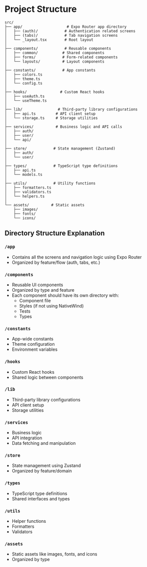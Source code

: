 # Project Structure

```
src/
├── app/                    # Expo Router app directory
│   ├── (auth)/            # Authentication related screens
│   ├── (tabs)/            # Tab navigation screens
│   └── _layout.tsx        # Root layout
│
├── components/            # Reusable components
│   ├── common/           # Shared components
│   ├── forms/            # Form-related components
│   └── layouts/          # Layout components
│
├── constants/            # App constants
│   ├── colors.ts
│   ├── theme.ts
│   └── config.ts
│
├── hooks/               # Custom React hooks
│   ├── useAuth.ts
│   └── useTheme.ts
│
├── lib/                # Third-party library configurations
│   ├── api.ts         # API client setup
│   └── storage.ts     # Storage utilities
│
├── services/          # Business logic and API calls
│   ├── auth/
│   ├── user/
│   └── api/
│
├── store/            # State management (Zustand)
│   ├── auth/
│   └── user/
│
├── types/            # TypeScript type definitions
│   ├── api.ts
│   └── models.ts
│
├── utils/            # Utility functions
│   ├── formatters.ts
│   ├── validators.ts
│   └── helpers.ts
│
└── assets/          # Static assets
    ├── images/
    ├── fonts/
    └── icons/
```

## Directory Structure Explanation

### `/app`
- Contains all the screens and navigation logic using Expo Router
- Organized by feature/flow (auth, tabs, etc.)

### `/components`
- Reusable UI components
- Organized by type and feature
- Each component should have its own directory with:
  - Component file
  - Styles (if not using NativeWind)
  - Tests
  - Types

### `/constants`
- App-wide constants
- Theme configuration
- Environment variables

### `/hooks`
- Custom React hooks
- Shared logic between components

### `/lib`
- Third-party library configurations
- API client setup
- Storage utilities

### `/services`
- Business logic
- API integration
- Data fetching and manipulation

### `/store`
- State management using Zustand
- Organized by feature/domain

### `/types`
- TypeScript type definitions
- Shared interfaces and types

### `/utils`
- Helper functions
- Formatters
- Validators

### `/assets`
- Static assets like images, fonts, and icons
- Organized by type 